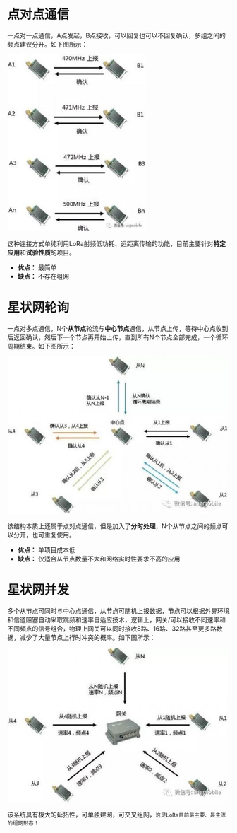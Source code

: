 # 点对点通信
一点对一点通信，A点发起，B点接收，可以回复也可以不回复确认，多组之间的频点建议分开。如下图所示：

![点对点通信](assets/images/点对点通信.png)

这种连接方式单纯利用LoRa射频低功耗、远距离传输的功能，目前主要针对**特定应用**和**试验性质**的项目。 
- **优点：** 最简单
- **缺点：** 不存在组网

# 星状网轮询
一点对多点通信，N个**从节点**轮流与**中心节点**通信，从节点上传，等待中心点收到后返回确认，然后下一个节点再开始上传，直到所有N个节点全部完成，一个循环周期结束。如下图所示：

![星状网轮询](assets/images/星状网轮询.png)

该结构本质上还属于点对点通信，但是加入了**分时处理**，N个从节点之间的频点可以分开，也可重复使用。
- **优点：** 单项目成本低
- **缺点：** 仅适合从节点数量不大和网络实时性要求不高的应用

# 星状网并发
多个从节点可同时与中心点通信，从节点可随机上报数据，节点可以根据外界环境和信道阻塞自动采取跳频和速率自适应技术，逻辑上，网关/可以接收不同速率和不同频点的信号组合，物理上网关可以同时接收8路、16路、32路甚至更多路数据，减少了大量节点上行时冲突的概率。如下图所示：

![星状网并发](assets/images/星状网并发.png)

该系统具有极大的延拓性，可单独建网，可交叉组网，`这是LoRa目前最主要、最主流的组网形态！`